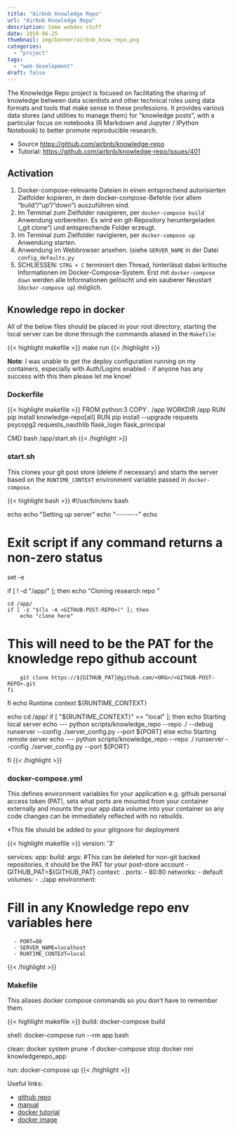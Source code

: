 ```yaml
---
title: "Airbnb Knowledge Repo"
url: "Airbnb Knowledge Repo"
description: Some webdev stuff
date: 2018-06-25
thumbnail: img/banner/airbnb_know_repo.png
categories:
  - "project"
tags: 
  - "web development"
draft: false
---
```

The Knowledge Repo project is focused on facilitating the sharing of knowledge between data scientists and other technical roles using data formats and tools that make sense in these professions. It provides various data stores (and utilities to manage them) for "knowledge posts", with a particular focus on notebooks (R Markdown and Jupyter / IPython Notebook) to better promote reproducible research.

* Source <https://github.com/airbnb/knowledge-repo>
* Tutorial: <https://github.com/airbnb/knowledge-repo/issues/401>

## Activation

1. Docker-compose-relevante Dateien in einen entsprechend autorisierten Zielfolder kopieren, in dem docker-compose-Befehle (vor allem “build“/“up“/“down“) auszuführen sind.
2. Im Terminal zum Zielfolder navigieren, per `docker-compose build` Anwendung vorbereiten. Es wird ein git-Repository heruntergeladen („git clone“) und entsprechende Folder erzeugt.
3. Im Terminal zum Zielfolder navigieren, per `docker-compose up` Anwendung starten.
4. Anwendung im Webbrowser ansehen. (siehe `SERVER_NAME` in der Datei `config_defaults.py`
5. SCHLIESSEN: `STRG + C` terminiert den Thread, hinterlässt dabei kritische Informationen im Docker-Compose-System. Erst mit `docker-compose down` werden alle Informationen gelöscht und ein sauberer Neustart (`docker-compose up`) möglich. 


## Knowledge repo in docker

All of the below files should be placed in your root directory, starting the local server can be done through the commands aliased in the `Makefile`:

{{< highlight makefile >}}
make run
{{< /highlight >}} 

**Note**: I was unable to get the deploy configuration running on my containers, especially with Auth/Logins enabled - if anyone has any success with this then please let me know!

### Dockerfile

{{< highlight makefile >}}
FROM python:3
COPY . /app
WORKDIR /app
RUN pip install knowledge-repo[all]
RUN pip install --upgrade requests psycopg2 requests_oauthlib flask_login flask_principal

CMD bash /app/start.sh
{{< /highlight >}} 

### start.sh

This clones your git post store (delete if necessary) and starts the server based on the `RUNTIME_CONTEXT` environment variable passed in `docker-compose`.

{{< highlight bash >}}
#!/usr/bin/env bash

echo
echo "Setting up server"
echo "--------"
echo

# Exit script if any command returns a non-zero status
set -e

if [ ! -d "/app/<GITHUB-POST-REPO>" ]; then
	echo "Cloning research repo "

	cd /app/
	if [ -z "$(ls -A <GITHUB-POST-REPO>)" ]; then
		echo "clone here"
#		This will need to be the PAT for the knowledge repo github account
		git clone https://${GITHUB_PAT}@github.com/<ORG>/<GITHUB-POST-REPO>.git
	fi
fi
echo Runtime context ${RUNTIME_CONTEXT}

echo
cd /app/
if [ "${RUNTIME_CONTEXT}" == "local" ]; then
    echo Starting local server
    echo ---
    python scripts/knowledge_repo --repo ./<GITHUB-POST-REPO> --debug runserver --config ./server_config.py --port ${PORT}
else
    echo Starting remote server
    echo ---
    python scripts/knowledge_repo --repo ./<GITHUB-POST-REPO> runserver --config ./server_config.py --port ${PORT}

fi
{{< /highlight >}} 

### docker-compose.yml

This defines environment variables for your application e.g. github personal access token (PAT), sets what ports are mounted from your container externally and mounts the your app data volume into your container so any code changes can be immediately reflected with no rebuilds.

*This file should be added to your gitignore for deployment

{{< highlight makefile >}}
version: '3'

services:
  app:
    build:
      args:
#This can be deleted for non-git backed repositories, it should be the PAT for your post-store account
        - GITHUB_PAT=${GITHUB_PAT}
      context: .
    ports:
      - 80:80
    networks:
      - default
    volumes:
      - .:/app
    environment:
# Fill in any Knowledge repo env variables here
      - PORT=80
      - SERVER_NAME=localhost
      - RUNTIME_CONTEXT=local
{{< /highlight >}} 

### Makefile

This aliases docker compose commands so you don't have to remember them.

{{< highlight makefile >}}
build:
	docker-compose build

shell:
	docker-compose run --rm app bash

clean:
	docker system prune -f
	docker-compose stop
	docker rmi knowledgerepo_app

run:
	docker-compose up
{{< /highlight >}} 

Useful links:

* [github repo](https://github.com/airbnb/knowledge-repo/)
* [manual](https://knowledge-repo.readthedocs.io/en/latest/installation.html)
* [docker tutorial](https://github.com/airbnb/knowledge-repo/issues/401)
* [docker image](https://github.com/cityofcapetown/docker_knowledge_repo)
